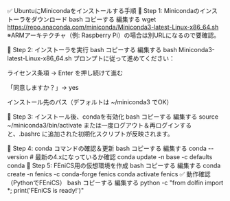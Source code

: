 ✅ UbuntuにMinicondaをインストールする手順
🔹 Step 1: Minicondaのインストーラをダウンロード
bash
コピーする
編集する
wget https://repo.anaconda.com/miniconda/Miniconda3-latest-Linux-x86_64.sh
※ARMアーキテクチャ（例: Raspberry Pi）の場合は別URLになるので要確認。

🔹 Step 2: インストーラを実行
bash
コピーする
編集する
bash Miniconda3-latest-Linux-x86_64.sh
プロンプトに従って進めてください：

ライセンス条項 → Enter を押し続けて進む

「同意しますか？」→ yes

インストール先のパス（デフォルトは ~/miniconda3 でOK）

🔹 Step 3: インストール後、condaを有効化
bash
コピーする
編集する
source ~/miniconda3/bin/activate
または一度ログアウト＆再ログインすると、.bashrc に追加された初期化スクリプトが反映されます。

🔹 Step 4: conda コマンドの確認＆更新
bash
コピーする
編集する
conda --version  # 最新の4.xになっているか確認
conda update -n base -c defaults conda
🔹 Step 5: FEniCS用の仮想環境を作成
bash
コピーする
編集する
conda create -n fenics -c conda-forge fenics
conda activate fenics
✅ 動作確認（PythonでFEniCS）
bash
コピーする
編集する
python -c "from dolfin import *; print('FEniCS is ready!')"
